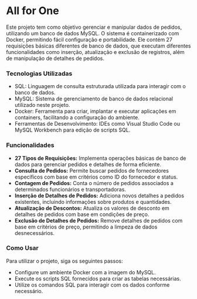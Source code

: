 # All for One
<p>Este projeto tem como objetivo gerenciar e manipular dados de pedidos, utilizando um banco de dados MySQL. O sistema é containerizado com Docker, permitindo fácil configuração e portabilidade. Ele contém 27 requisições básicas diferentes de banco de dados, que executam diferentes funcionalidades como inserção, atualização e exclusão de registros, além de manipulação de detalhes de pedidos.</p>

<h3>Tecnologias Utilizadas</h3>
<ul>
    <li>SQL: Linguagem de consulta estruturada utilizada para interagir com o banco de dados.</li>
    <li>MySQL: Sistema de gerenciamento de banco de dados relacional utilizado neste projeto.</li>
    <li>Docker: Ferramenta para criar, implantar e executar aplicações em containers, facilitando a configuração do ambiente.</li>
    <li>Ferramentas de Desenvolvimento: IDEs como Visual Studio Code ou MySQL Workbench para edição de scripts SQL.</li>
</ul>

<h3>Funcionalidades</h3>
<ul>
    <li><strong>27 Tipos de Requisições:</strong> Implementa operações básicas de banco de dados para gerenciar pedidos e detalhes de forma eficiente.</li>
    <li><strong>Consulta de Pedidos:</strong> Permite buscar pedidos de fornecedores específicos com base em critérios como ID do fornecedor e status.</li>
    <li><strong>Contagem de Pedidos:</strong> Conta o número de pedidos associados a determinados funcionários e transportadoras.</li>
    <li><strong>Inserção de Detalhes de Pedidos:</strong> Adiciona novos detalhes a pedidos existentes, incluindo informações sobre produtos e quantidades.</li>
    <li><strong>Atualização de Descontos:</strong> Atualiza os valores de desconto em detalhes de pedidos com base em condições de preço.</li>
    <li><strong>Exclusão de Detalhes de Pedidos:</strong> Remove detalhes de pedidos com base em critérios de preço, permitindo a limpeza de dados desnecessários.</li>
</ul>

<h3>Como Usar</h3>
<p>Para utilizar o projeto, siga os seguintes passos:</p>
<ul>
    <li>Configure um ambiente Docker com a imagem do MySQL.</li>
    <li>Execute os scripts SQL fornecidos para criar as tabelas necessárias.</li>
    <li>Utilize os comandos SQL para interagir com os dados conforme necessário.</li>
</ul>
